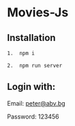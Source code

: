 # Movies-Js

## Installation 

```bash
1.  npm i

2.  npm run server
```

## Login with:

Email: peter@abv.bg

Password: 123456
